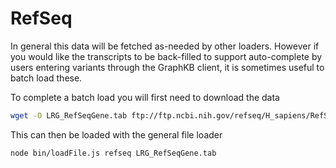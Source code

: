 # RefSeq

In general this data will be fetched as-needed by other loaders. However if you would like the
transcripts to be back-filled to support auto-complete by users entering variants through the
GraphKB client, it is sometimes useful to batch load these.

To complete a batch load you will first need to download the data

```bash
wget -O LRG_RefSeqGene.tab ftp://ftp.ncbi.nih.gov/refseq/H_sapiens/RefSeqGene/LRG_RefSeqGene
```

This can then be loaded with the general file loader

```bash
node bin/loadFile.js refseq LRG_RefSeqGene.tab
```
